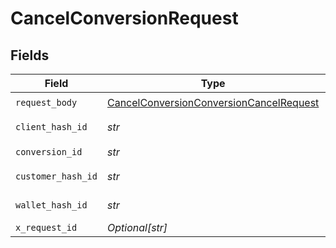 # CancelConversionRequest


## Fields

| Field                                                                                                         | Type                                                                                                          | Required                                                                                                      | Description                                                                                                   | Example                                                                                                       |
| ------------------------------------------------------------------------------------------------------------- | ------------------------------------------------------------------------------------------------------------- | ------------------------------------------------------------------------------------------------------------- | ------------------------------------------------------------------------------------------------------------- | ------------------------------------------------------------------------------------------------------------- |
| `request_body`                                                                                                | [CancelConversionConversionCancelRequest](../../models/operations/cancelconversionconversioncancelrequest.md) | :heavy_check_mark:                                                                                            | ConversionCancelRequest                                                                                       |                                                                                                               |
| `client_hash_id`                                                                                              | *str*                                                                                                         | :heavy_check_mark:                                                                                            | Unique identifier of the client.                                                                              | abc12345-5d6e-0a8b-c8d7-3a7706a0c312                                                                          |
| `conversion_id`                                                                                               | *str*                                                                                                         | :heavy_check_mark:                                                                                            | N/A                                                                                                           | conversion_1234567890abcdefABCDEF                                                                             |
| `customer_hash_id`                                                                                            | *str*                                                                                                         | :heavy_check_mark:                                                                                            | Unique identifier of the customer.                                                                            | abc12345-5d6e-0a8b-c8d7-3a7706a0c312                                                                          |
| `wallet_hash_id`                                                                                              | *str*                                                                                                         | :heavy_check_mark:                                                                                            | Unique identifier of the wallet.                                                                              | abc12345-5d6e-0a8b-c8d7-3a7706a0c312                                                                          |
| `x_request_id`                                                                                                | *Optional[str]*                                                                                               | :heavy_minus_sign:                                                                                            | Enter a unique UUID value                                                                                     | {{$guid}}                                                                                                     |